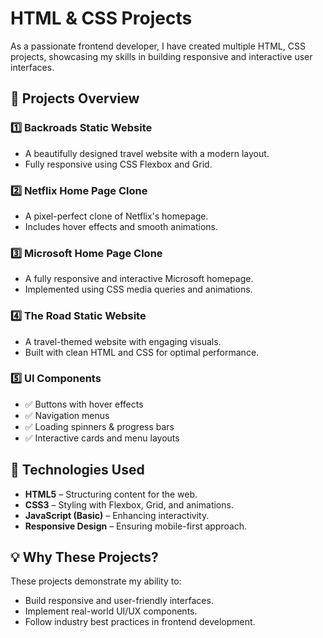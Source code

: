 # HTML & CSS Projects

As a passionate frontend developer, I have created multiple HTML, CSS projects, showcasing my skills in building responsive and interactive user interfaces.

## 📌 Projects Overview

### 1️⃣ Backroads Static Website
- A beautifully designed travel website with a modern layout.
- Fully responsive using CSS Flexbox and Grid.

### 2️⃣ Netflix Home Page Clone
- A pixel-perfect clone of Netflix's homepage.
- Includes hover effects and smooth animations.

### 3️⃣ Microsoft Home Page Clone
- A fully responsive and interactive Microsoft homepage.
- Implemented using CSS media queries and animations.

### 4️⃣ The Road Static Website
- A travel-themed website with engaging visuals.
- Built with clean HTML and CSS for optimal performance.

### 5️⃣ UI Components
- ✅ Buttons with hover effects
- ✅ Navigation menus
- ✅ Loading spinners & progress bars
- ✅ Interactive cards and menu layouts

## 🚀 Technologies Used
- **HTML5** – Structuring content for the web.
- **CSS3** – Styling with Flexbox, Grid, and animations.
- **JavaScript (Basic)** – Enhancing interactivity.
- **Responsive Design** – Ensuring mobile-first approach.


## 💡 Why These Projects?
These projects demonstrate my ability to:
- Build responsive and user-friendly interfaces.
- Implement real-world UI/UX components.
- Follow industry best practices in frontend development.

